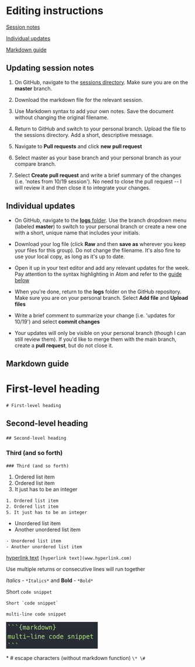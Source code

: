 # Editing instructions

[Session notes](#updating-session-notes)

[Individual updates](#individual-updates)

[Markdown guide](#markdown-guide)

## Updating session notes

1. On GitHub, navigate to the [sessions directory](https://github.com/digbmc/dsgf-20-21/tree/master/sessions). Make sure you are on the **master** branch.

2. Download the markdown file for the relevant session.

3. Use Markdown syntax to add your own notes. Save the document without changing the original filename.

4. Return to GitHub and switch to your personal branch. Upload the file to the sessions directory. Add a short, descriptive message.

5. Navigate to **Pull requests** and click **new pull request**

6. Select master as your base branch and your personal branch as your compare branch.

7. Select **Create pull request** and write a brief summary of the changes (i.e. 'notes from 10/19 session'). No need to close the pull request -- I will review it and then close it to integrate your changes.

## Individual updates

- On GitHub, navigate to the [**logs** folder](https://github.com/digbmc/dsgf-20-21/tree/master/logs). Use the branch dropdown menu (labeled **master**) to switch to your personal branch or create a new one with a short, unique name that includes your initials.

- Download your log file (click **Raw** and then **save as** wherever you keep your files for this group). Do not change the filename. It's also fine to use your local copy, as long as it's up to date.

- Open it up in your text editor and add any relevant updates for the week. Pay attention to the syntax highlighting in Atom and refer to the [guide below](#markdown-guide)

- When you're done, return to the **logs** folder on the GitHub repository. Make sure you are on your personal branch. Select **Add file** and **Upload files**

- Write a brief comment to summarize your change (i.e. 'updates for 10/19') and select **commit changes**

- Your updates will only be visible on your personal branch (though I can still review them). If you'd like to merge them with the main branch, create a **pull request**, but do not close it.


## Markdown guide

# First-level heading

`# First-level heading`

## Second-level heading

`## Second-level heading`

### Third (and so forth)

`### Third (and so forth)`

1. Ordered list item
2. Ordered list item
5. It just has to be an integer

```{markdown}
1. Ordered list item
2. Ordered list item
5. It just has to be an integer
```

- Unordered list item
- Another unordered list item

```{markdown}
- Unordered list item
- Another unordered list item
```

[hyperlink text](www.hyperlink.com) `[hyperlink text](www.hyperlink.com)`

Use multiple returns or consecutive lines
will run together

*Italics*  - `*Italics*` and  **Bold** - `*Bold*`

Short `code snippet`

```
Short `code snippet`
```

```{markdown}
multi-line code snippet
```
![screenshot of multi-line code snippet](../media/md-snippet.png)



\* \# escape characters (without markdown function) `\* \# `
